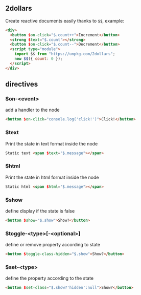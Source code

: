 ## 2dollars

Create reactive documents easily thanks to `$$`, example:

```html
<div>
  <button $on-click="$.count++">Increment</button>
  <strong $text="$.count"></strong>
  <button $on-click="$.count--">Decrement</button>
  <script type="module">
    import $$ from "https://unpkg.com/2dollars";
    new $$({ count: 0 });
  </script>
</div>
```

## directives

### $on-\<event\>

add a handler to the node

```html
<button $on-click="console.log('click!')">Click!</button>
```

### $text

Print the state in text format inside the node

```html
Static text <span $text="$.message"></span>
```

### $html

Print the state in html format inside the node

```html
Static html <span $html="$.message"></span>
```

### $show

define display if the state is false

```html
<button $show="$.show">Show?</button>
```

### $toggle-\<type\>[-\<optional\>]

define or remove property according to state

```html
<button $toggle-class-hidden="$.show">Show?</button>
```

### $set-\<type\>

define the property according to the state

```html
<button $set-class="$.show?'hidden':null">Show?</button>
```
